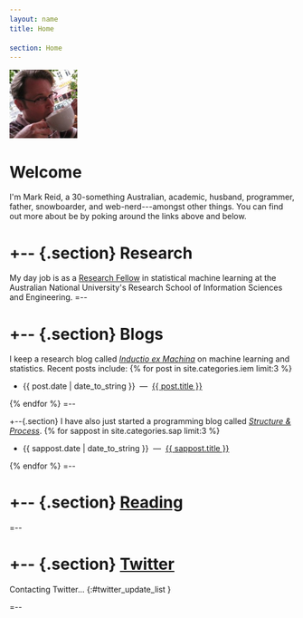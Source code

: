 ```yaml
---
layout: name
title: Home

section: Home
---
```


<img class='inset right' src='/images/mark_reid.jpg' title='Mark Reid' alt='Photo of Mark Reid drinking a coffee' width='120px' />

Welcome
=======

I'm Mark Reid, a 30-something Australian, academic, husband, programmer, father, 
snowboarder, and web-nerd---amongst other things. You can find out more about 
be by poking around the links above and below.

+--	{.section}
Research
========
My day job is as a [Research Fellow](/work) in statistical machine learning at 
the Australian National University's Research School of Information Sciences and
Engineering.
=--

+-- {.section}
Blogs
=====
I keep a research blog called _[Inductio ex Machina](/iem)_ on 
machine learning and statistics.
Recent posts include:
{% for post in site.categories.iem limit:3 %}
<ul class="compact">
<li>
	<span class="date">{{ post.date | date_to_string }}</span> 
	&nbsp;&mdash;&nbsp;
	<a href="{{ post.url }}" title="{{ post.excerpt }}">{{ post.title }}</a>
</li>
</ul>
{% endfor %}
=--

+--{.section}
I have also just started a programming blog called _[Structure & Process](/sap)_.
{% for sappost in site.categories.sap limit:3 %}
<ul class="compact">
<li>
	<span class="date">{{ sappost.date | date_to_string }}</span> 
	&nbsp;&mdash;&nbsp;
	<a href="{{ sappost.url }}" title="{{ sappost.excerpt }}">{{ sappost.title }}</a>
</li>
</ul>
{% endfor %}
=--

+-- {.section}
[Reading](http://librarything.com/home/mdreid)
==============================================

<script type="text/javascript" src="http://www.librarything.com/jswidget.php?reporton=mdreid&show=recent&header=&num=8&covers=small&text=title&tag=show&css=0&style=2&version=1" ></script>
=--

+-- {.section}
[Twitter](http://twitter.com/mdreid)
====================================

Contacting Twitter... 
{:#twitter_update_list }

=--
